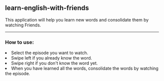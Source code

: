 <h2> learn-english-with-friends </h2>

This application will help you learn new words and consolidate them by watching Friends.
***
<h3> How to use: </h3>

<li>Select the episode you want to watch.
<li>Swipe left if you already know the word.
<li>Swipe right if you don't know the word yet.
<li>When you have learned all the words, consolidate the words by watching the episode.
